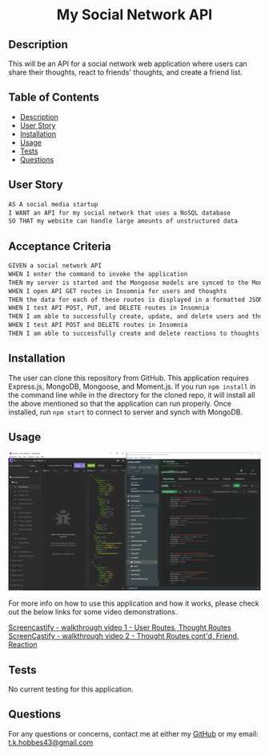 <h1 align="center"> My Social Network API </h1>



## Description

This will be an API for a social network web application where users can share their thoughts, react to friends' thoughts, and create a friend list.

## Table of Contents
- [Description](#description)
- [User Story](#user-story)
- [Installation](#installation)
- [Usage](#usage)
- [Tests](#tests)
- [Questions](#questions)

## User Story

```md
AS A social media startup
I WANT an API for my social network that uses a NoSQL database
SO THAT my website can handle large amounts of unstructured data
```

## Acceptance Criteria

```md
GIVEN a social network API
WHEN I enter the command to invoke the application
THEN my server is started and the Mongoose models are synced to the MongoDB database
WHEN I open API GET routes in Insomnia for users and thoughts
THEN the data for each of these routes is displayed in a formatted JSON
WHEN I test API POST, PUT, and DELETE routes in Insomnia
THEN I am able to successfully create, update, and delete users and thoughts in my database
WHEN I test API POST and DELETE routes in Insomnia
THEN I am able to successfully create and delete reactions to thoughts and add and remove friends to a user’s friend list
```

## Installation

The user can clone this repository from GitHub.  This application requires Express.js, MongoDB, Mongoose, and Moment.js.  If you run `npm install` in the command line while in the directory for the cloned repo, it will install all the above mentioned so that the application can run properly.  Once installed, run `npm start` to connect to server and synch with MongoDB. 

## Usage

![screenshot of Insomnia and MongoDB Compass](/assets/Capture.PNG)

For more info on how to use this application and how it works, please check out the below links for some video demonstrations.

[Screencastify - walkthrough video 1 - User Routes, Thought Routes](https://drive.google.com/file/d/1KZLKGMnXjkG5mMUV1Wz_AcjweLysuYi2/view?usp=sharing)<br>
[ScreenCastify - walkthrough video 2 - Thought Routes cont'd, Friend, Reaction](https://drive.google.com/file/d/1TVKCpGDejIt_ezNi7rAwByidpJfP23re/view?usp=sharing)<br>

## Tests
No current testing for this application.

## Questions
For any questions or concerns, contact me at either my [GitHub](https://github.com/tkhobbes43)
or my email: t.k.hobbes43@gmail.com